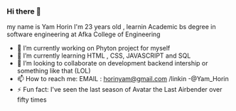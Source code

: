 ### Hi there 👋
my name is Yam Horin 
I'm 23 years old , learnin Academic bs degree in software engineering at Afka College of Engineering
- 🔭 I’m currently working on Phyton project for myself
- 🌱 I’m currently learning HTML , CSS, JAVASCRIPT and SQL
- 👯 I’m looking to collaborate on development backend intership or something like that (LOL)
- 📫 How to reach me: EMAIL : horinyam@gmail.com /linkin -@Yam_Horin
- ⚡ Fun fact: I've seen the last season of Avatar the Last Airbender over fifty times
###
<!--
**YamHorin/YamHorin** is a ✨ _special_ ✨ repository because its `README.md` (this file) appears on your GitHub profile.

Here are some ideas to get you started:

- 🔭 I’m currently working on ...
- 🌱 I’m currently learning ...
- 👯 I’m looking to collaborate on ...
- 🤔 I’m looking for help with ...
- 💬 Ask me about ...
- 📫 How to reach me: ...
- 😄 Pronouns: ...
- ⚡ Fun fact: ...
-->
